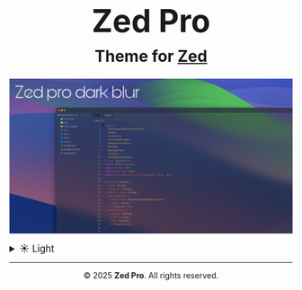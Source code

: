 <!-- TITRE PRINCIPAL -->
<h1 align="center" style="font-size: 4em; margin-bottom: 0.2em;">
  Zed Pro
</h1>

<!-- SOUS-TITRE -->
<h2 align="center" style="font-size: 2em; margin-top: 0;">
  Theme for <a href="https://zed.dev/" target="_blank">Zed</a>
</h2>

<!-- IMAGE PRINCIPALE -->
<p align="center" style="margin-top: 1em;">
  <img src="Zed-pro_blur/assets/zed-pro-dark_blur.png" alt="Zed Pro Dark Preview" width="800"/>
</p>

<!-- APERÇU SECONDAIRE -->
<details>
  <summary style="font-size: 1.2em;">☀️ Light</summary>
  <p align="center" style="margin-top: 1em;">
    <em>Coming soon...</em>
  </p>
</details>

<!-- FOOTER -->
<hr>
<p align="center" style="margin-top: 1em;">
  © 2025 <strong>Zed Pro</strong>. All rights reserved.
</p>
